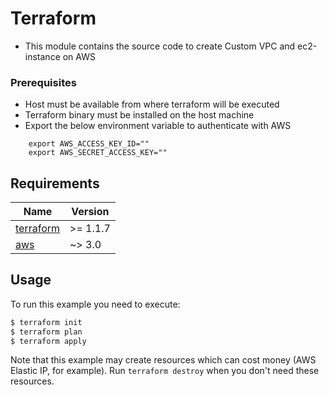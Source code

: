 # Terraform
- This module contains the source code to create Custom VPC and ec2-instance on AWS

### Prerequisites
- Host must be available from where terraform will be executed 
- Terraform binary must be installed on the host machine
- Export the below environment variable to authenticate with AWS
```hcl
    export AWS_ACCESS_KEY_ID=""
    export AWS_SECRET_ACCESS_KEY=""
```
<!-- BEGINNING OF PRE-COMMIT-TERRAFORM DOCS HOOK -->
## Requirements

| Name | Version |
|------|---------|
| <a name="requirement_terraform"></a> [terraform](#requirement\_terraform) | >= 1.1.7 |
| <a name="requirement_aws"></a> [aws](#requirement\_aws) | ~> 3.0 |

## Usage

To run this example you need to execute:

```bash
$ terraform init
$ terraform plan
$ terraform apply
```

Note that this example may create resources which can cost money (AWS Elastic IP, for example). Run `terraform destroy` when you don't need these resources.
